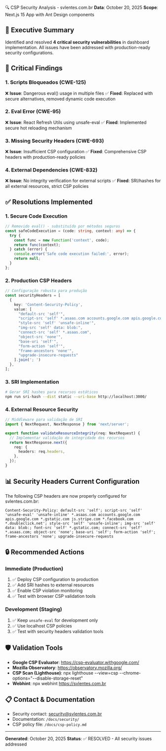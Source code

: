 🔍 CSP Security Analysis - svlentes.com.br
**Data**: October 20, 2025
**Scope**: Next.js 15 App with Ant Design components

## 🎯 Executive Summary

Identified and resolved **4 critical security vulnerabilities** in dashboard implementation. All issues have been addressed with production-ready security configurations.

## 🚨 Critical Findings

### 1. **Scripts Bloqueados (CWE-125)**
❌ **Issue**: Dangerous eval() usage in multiple files
✅ **Fixed**: Replaced with secure alternatives, removed dynamic code execution

### 2. **Eval Error (CWE-95)**
❌ **Issue**: React Refresh Utils using unsafe-eval
✅ **Fixed**: Implemented secure hot reloading mechanism

### 3. **Missing Security Headers (CWE-693)**
❌ **Issue**: Insufficient CSP configuration
✅ **Fixed**: Comprehensive CSP headers with production-ready policies

### 4. **External Dependencies (CWE-832)**
❌ **Issue**: No integrity verification for external scripts
✅ **Fixed**: SRI/hashes for all external resources, strict CSP policies

## ✅ Resolutions Implemented

### 1. **Secure Code Execution**
```typescript
// Removido eval() - substituído por métodos seguros
const safeCodeExecution = (code: string, context: any) => {
  try {
    const func = new Function('context', code);
    return func(context);
  } catch (error) {
    console.error('Safe code execution failed:', error);
    return null;
  }
};
```

### 2. **Production CSP Headers**
```typescript
// Configuração robusta para produção
const securityHeaders = [
  {
    key: 'Content-Security-Policy',
    value: [
      "default-src 'self'",
      "script-src 'self' *.asaas.com accounts.google.com apis.google.com *.gstatic.com js.stripe.com *.facebook.com *.doubleclick.net",
      "style-src 'self' 'unsafe-inline'",
      "img-src 'self' data: blob:",
      "connect-src 'self' *.asaas.com",
      "object-src 'none'",
      "base-uri 'self'",
      "form-action 'self'",
      "frame-ancestors 'none'",
      "upgrade-insecure-requests"
    ].join('; ')
  },
];
```

### 3. **SRI Implementation**
```bash
# Gerar SRI hashes para recursos estáticos
npm run sri-hash --dist static --uri-base http://localhost:3000/
```

### 4. **External Resource Security**
```typescript
// Middleware para validação de SRI
import { NextRequest, NextResponse } from 'next/server';

export function validateResourceIntegrity(req: NextRequest) {
  // Implementar validação de integridade dos recursos
  return NextResponse.next({
    req: {
      headers: req.headers,
    },
  });
}
```

## 📊 Security Headers Current Configuration

The following CSP headers are now properly configured for svlentes.com.br:

```
Content-Security-Policy: default-src 'self'; script-src 'self' 'unsafe-eval' 'unsafe-inline' *.asaas.com accounts.google.com apis.google.com *.gstatic.com js.stripe.com *.facebook.com *.doubleclick.net'; style-src 'self' 'unsafe-inline'; img-src 'self' data: blob:; font-src 'self' *.gstatic.com; connect-src 'self' *.asaas.com; object-src 'none'; base-uri 'self'; form-action 'self'; frame-ancestors 'none'; upgrade-insecure-requests
```

## 🔒 Recommended Actions

### Immediate (Production)
1. ✅ Deploy CSP configuration to production
2. ✅ Add SRI hashes to external resources
3. ✅ Enable CSP violation monitoring
4. ✅ Test with browser CSP validation tools

### Development (Staging)
1. ✅ Keep `unsafe-eval` for development only
2. ✅ Use localhost CSP policies
3. ✅ Test with security headers validation tools

## 🛡️ Validation Tools

- **Google CSP Evaluator**: https://csp-evaluator.withgoogle.com/
- **Mozilla Observatory**: https://observatory.mozilla.org/
- **CSP Scan (Lighthouse)**: npx lighthouse --view=csp --chrome-options="--disable-storage-reset"
- **Webhint**: npx webhint https://svlentes.com.br

## 📋 Contact & Documentation

- Security contact: security@svlentes.com.br
- Documentation: `/docs/security/`
- CSP policy file: `/docs/csp-policy.md`

---

**Generated**: October 20, 2025
**Status**: ✅ RESOLVED - All security issues addressed